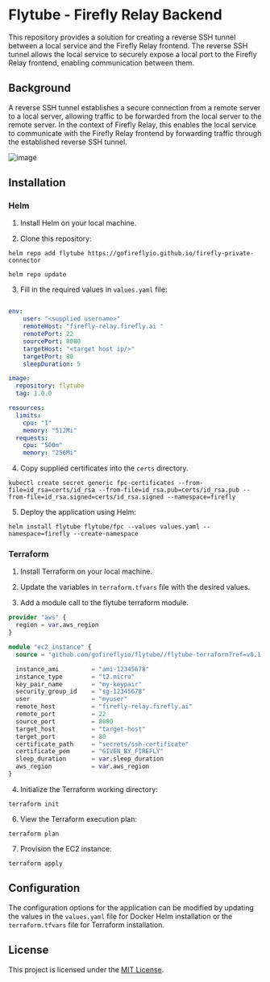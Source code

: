 # Flytube - Firefly Relay Backend

This repository provides a solution for creating a reverse SSH tunnel between a local service and the Firefly Relay frontend. The reverse SSH tunnel allows the local service to securely expose a local port to the Firefly Relay frontend, enabling communication between them.

## Background

A reverse SSH tunnel establishes a secure connection from a remote server to a local server, allowing traffic to be forwarded from the local server to the remote server. In the context of Firefly Relay, 
 this enables the local service to communicate with the Firefly Relay frontend by forwarding traffic through the established reverse SSH tunnel.

 ![image](https://github.com/gofireflyio/flytube/assets/31516429/f40336ea-9762-4b9c-bd0b-eddc399e7d3c)

 
## Installation

### Helm

1. Install Helm on your local machine.

2. Clone this repository:

```helm repo add flytube https://gofireflyio.github.io/firefly-private-connector```

```helm repo update```

3. Fill in the required values in `values.yaml` file:

```yaml

env:
    user: "<supplied username>"
    remoteHost: "firefly-relay.firefly.ai "
    remotePort: 22
    sourcePort: 8080
    targetHost: "<target host ip/>"
    targetPort: 80
    sleepDuration: 5

image:
  repository: flytube
  tag: 1.0.0

resources:
  limits:
    cpu: "1"
    memory: "512Mi"
  requests:
    cpu: "500m"
    memory: "256Mi"

```

4. Copy supplied certificates into the `certs` directory.

```kubectl create secret generic fpc-certificates --from-file=id_rsa=certs/id_rsa --from-file=id_rsa.pub=certs/id_rsa.pub --from-file=id_rsa.signed=certs/id_rsa.signed --namespace=firefly```

5. Deploy the application using Helm:

```helm install flytube flytube/fpc --values values.yaml --namespace=firefly --create-namespace```


### Terraform

1. Install Terraform on your local machine.

2. Update the variables in `terraform.tfvars` file with the desired values.

3. Add a module call to the flytube terraform module.
```terraform
provider "aws" {
  region = var.aws_region
}

module "ec2_instance" {
  source = "github.com/gofireflyio/flytube//flytube-terraform?ref=v0.1.0"

  instance_ami         = "ami-12345678"
  instance_type        = "t2.micro"
  key_pair_name        = "my-keypair"
  security_group_id    = "sg-12345678"
  user                 = "myuser"
  remote_host          = "firefly-relay.firefly.ai"
  remote_port          = 22
  source_port          = 8080
  target_host          = "target-host"
  target_port          = 80
  certificate_path     = "secrets/ssh-certificate"
  certificate_pem      = "GIVEN_BY_FIREFLY"
  sleep_duration       = var.sleep_duration
  aws_region           = var.aws_region
}
```

4. Initialize the Terraform working directory:

```terraform init```

6. View the Terraform execution plan:

```terraform plan```

7. Provision the EC2 instance:

```terraform apply```

## Configuration

The configuration options for the application can be modified by updating the values in the `values.yaml` file for Docker Helm installation or the `terraform.tfvars` file for Terraform installation.

## License

This project is licensed under the [MIT License](LICENSE).
